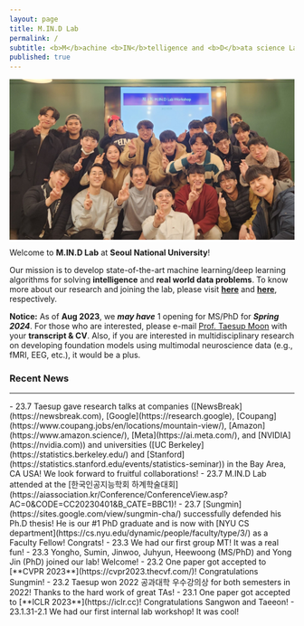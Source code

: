 ```yaml
---
layout: page
title: M.IN.D Lab
permalink: /
subtitle: <b>M</b>achine <b>IN</b>telligence and <b>D</b>ata science Laboratory
published: true
---
```

<!-- <img src="img/2022_10_gwanak1.jpeg" width="820" align="center"/> -->
<img src="https://raw.githubusercontent.com/mindlab-snu/mindlab-snu.github.io/master/img/2023_02_labworkshop.jpeg" width="820" align="center"/>

<!--**We recently moved to [Seoul National University ECE](https://ee.snu.ac.kr) as of March 01, 2021!**-->

Welcome to **M.IN.D Lab** at **Seoul National University**! 

Our mission is to develop state-of-the-art machine learning/deep learning algorithms for solving **intelligence** and **real world data problems**. To know more about our research and joining the lab, please visit [**here**](projects/project) and [**here**](people/joinus.md), respectively.

<!-- To know more about the lab, you may read this [**feature**](https://webzine.skku.edu/skkuzine/section/culture03.do?articleNo=76954&pager.offset=0&pagerLimit=10) written while we were at SKKU (in Korean).     -->


**Notice:** As of **Aug 2023**, we **_may have_** 1 opening for MS/PhD for **_Spring 2024_**. For those who are interested, please e-mail [Prof. Taesup Moon](people/pi.md) with your **transcript & CV**. Also, if you are interested in multidisciplinary research on developing foundation models using multimodal neuroscience data (e.g., fMRI, EEG, etc.), it would be a plus. 

<!-- As of **Nov 2022**, we currently have about 1~2 openings for the BS interns for **_Winter/Spring 2023_**. For those who are interested, please e-mail [Prof. Taesup Moon](people/pi.md) with your **transcript & CV**. -->

<!-- **not** have any more openings for _Summer/Fall 2022_ BS internship. For the **_Winter/Spring 2023_** BS internships, we will post on the website around **_Nov 2022_**. Thanks for your interest!! -->

<!-- we currently have about 1~2 openings for the BS interns for **_Summer/Fall 2022_**. For those who are interested, please e-mail [Prof. Taesup Moon](people/pi.md) with your **transcript & CV**, and we will get back to you.  -->

<!-- do _**not**_ have any more openings for BS interns or MS/PhD positions for Winter/Spring 2022. For the **_Summer/Fall 2022 openings_**, we will post on the website around **May 2022**. Thanks for your interest!
 -->
<!--
Following is our lab intro video taken in 2018 (special thanks to Karel Setnička)! 
<iframe src="https://player.vimeo.com/video/257239184" width="640" height="360" frameborder="0" webkitallowfullscreen mozallowfullscreen allowfullscreen></iframe>
-->

### Recent News
<hr>
- 23.7 Taesup gave research talks at companies ([NewsBreak](https://newsbreak.com), [Google](https://research.google), [Coupang](https://www.coupang.jobs/en/locations/mountain-view/), [Amazon](https://www.amazon.science/), [Meta](https://ai.meta.com/), and [NVIDIA](https://nvidia.com)) and universities ([UC Berkeley](https://statistics.berkeley.edu/) and [Stanford](https://statistics.stanford.edu/events/statistics-seminar)) in the Bay Area, CA USA! We look forward to fruitful collaborations!
- 23.7 M.IN.D Lab attended at the [한국인공지능학회 하계학술대회](https://aiassociation.kr/Conference/ConferenceView.asp?AC=0&CODE=CC20230401&B_CATE=BBC1)!
- 23.7 [Sungmin](https://sites.google.com/view/sungmin-cha/) successfully defended his Ph.D thesis! He is our #1 PhD graduate and is now with [NYU CS department](https://cs.nyu.edu/dynamic/people/faculty/type/3/) as a Faculty Fellow! Congrats!
- 23.3 We had our first group MT! It was a real fun!
- 23.3 Yongho, Sumin, Jinwoo, Juhyun, Heewoong (MS/PhD) and Yong Jin (PhD) joined our lab! Welcome! 
- 23.2 One paper got accepted to [**CVPR 2023**](https://cvpr2023.thecvf.com/)! Congratulations Sungmin! 
- 23.2 Taesup won 2022 공과대학 우수강의상 for both semesters in 2022! Thanks to the hard work of great TAs!
- 23.1 One paper got accepted to [**ICLR 2023**](https://iclr.cc)! Congratulations Sangwon and Taeeon!
- 23.1.31-2.1 We had our first internal lab workshop! It was cool!



